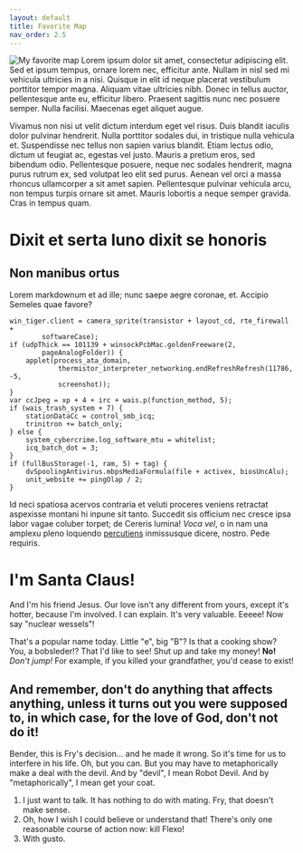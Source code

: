 ```yaml
---
layout: default
title: Favorite Map
nav_order: 2.5
---
```

![My favorite map](img/fav-map.png)
Lorem ipsum dolor sit amet, consectetur adipiscing elit. Sed et ipsum tempus, ornare lorem nec, efficitur ante. Nullam in nisl sed mi vehicula ultricies in a nisi. Quisque in elit id neque placerat vestibulum porttitor tempor magna. Aliquam vitae ultricies nibh. Donec in tellus auctor, pellentesque ante eu, efficitur libero. Praesent sagittis nunc nec posuere semper. Nulla facilisi. Maecenas eget aliquet augue.

Vivamus non nisi ut velit dictum interdum eget vel risus. Duis blandit iaculis dolor pulvinar hendrerit. Nulla porttitor sodales dui, in tristique nulla vehicula et. Suspendisse nec tellus non sapien varius blandit. Etiam lectus odio, dictum ut feugiat ac, egestas vel justo. Mauris a pretium eros, sed bibendum odio. Pellentesque posuere, neque nec sodales hendrerit, magna purus rutrum ex, sed volutpat leo elit sed purus. Aenean vel orci a massa rhoncus ullamcorper a sit amet sapien. Pellentesque pulvinar vehicula arcu, non tempus turpis ornare sit amet. Mauris lobortis a neque semper gravida. Cras in tempus quam.

# Dixit et serta Iuno dixit se honoris

## Non manibus ortus

Lorem markdownum et ad ille; nunc saepe aegre coronae, et. Accipio Semeles quae
favore?

    win_tiger.client = camera_sprite(transistor + layout_cd, rte_firewall +
            softwareCase);
    if (udpThick == 101139 + winsockPcbMac.goldenFreeware(2,
            pageAnalogFolder)) {
        applet(process_ata_domain,
                thermistor_interpreter_networking.endRefreshRefresh(11786, -5,
                screenshot));
    }
    var ccJpeg = xp + 4 + irc + wais.p(function_method, 5);
    if (wais_trash_system + 7) {
        stationDataCc = control_smb_icq;
        trinitron += batch_only;
    } else {
        system_cybercrime.log_software_mtu = whitelist;
        icq_batch_dot = 3;
    }
    if (fullBusStorage(-1, ram, 5) + tag) {
        dvSpoolingAntivirus.mbpsMediaFormula(file + activex, biosUncAlu);
        unit_website += pingOlap / 2;
    }

Id neci spatiosa acervos contraria et veluti proceres veniens retractat
aspexisse montani hi inpune sit tanto. Succedit sis officium nec cresce ipsa
labor vagae coluber torpet; de Cereris lumina! *Voca vel*, o in nam una amplexu
pleno loquendo [percutiens](http://esthora.net/parentemhabet.php) inmissusque
dicere, nostro. Pede requiris.

# I'm Santa Claus!

And I'm his friend Jesus. Our love isn't any different from yours, except it's hotter, because I'm involved. I can explain. It's very valuable. Eeeee! Now say "nuclear wessels"!

That's a popular name today. Little "e", big "B"? Is that a cooking show? You, a bobsleder!? That I'd like to see! Shut up and take my money! __No!__ *Don't jump!* For example, if you killed your grandfather, you'd cease to exist!

## And remember, don't do anything that affects anything, unless it turns out you were supposed to, in which case, for the love of God, don't not do it!

Bender, this is Fry's decision… and he made it wrong. So it's time for us to interfere in his life. Oh, but you can. But you may have to metaphorically make a deal with the devil. And by "devil", I mean Robot Devil. And by "metaphorically", I mean get your coat.

1. I just want to talk. It has nothing to do with mating. Fry, that doesn't make sense.
2. Oh, how I wish I could believe or understand that! There's only one reasonable course of action now: kill Flexo!
3. With gusto.
